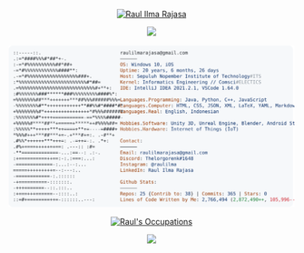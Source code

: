 <p align="center">
  <a href="https://raulilma.com/">
    <img src="https://readme-typing-svg.demolab.com?font=Fira%20Code&center=true&weight=600&width=560&height=20&color=ffa657&vCenter=true&duration=1&pause=1000&size=22&lines=Raul+Ilma+Rajasa" alt="Raul Ilma Rajasa" /></a>
</p>
<p align="center">
  <a href="https://raulilma.com/">
    <img src="https://readme-typing-svg.demolab.com/?lines=Full-stack%20Web,%20Mobile,%20and%203D%20Game%20Developer;Creative%20IT%20Generalist%20and%20Technopreneur;5%2B%20years%20of%20experience%20developing%20polished%20apps;Currently%20building%20INCLUDE%20and%20Techiro&font=Fira%20Code&center=true&width=560&height=20&color=ffa657&vCenter=true&pause=1000&size=20" /></a>
</p>
<a href="https://github.com/raulilma/raulilma">
  <picture>
    <source media="(prefers-color-scheme: dark)" srcset="/dark_mode.svg">
    <img alt="Raul Ilma Rajasa's GitHub Profile README" src="/light_mode.svg">
  </picture>
</a>
<p align="center">
  <a href="https://raulilma.com/">
    <img src="https://readme-typing-svg.demolab.com?font=Fira%20Code&center=true&weight=600&width=560&height=20&color=ffa657&vCenter=true&duration=1&pause=1000&size=22&lines=Current%20Positions" alt="Raul's Occupations" /></a>
</p>
<p align="center">
  <a href="https://raulilma.com/">
    <img src="https://readme-typing-svg.demolab.com/?lines=CEO%20of%20PT%20Techiro%20Digital%20Academy;CTO%20of%20PT%20Inteligensi%20Teknologi%20Indonesia%20(INCLUDE);Operational%20Director%20of%20PT%20Archipelago%20Sukses%20Abadi;CIO-CTO%20of%20PT%20Balikpapan%20Energi%20Terbarukan&font=Fira%20Code&center=true&width=650&height=20&color=ffa657&vCenter=true&pause=1000&size=20" /></a>
